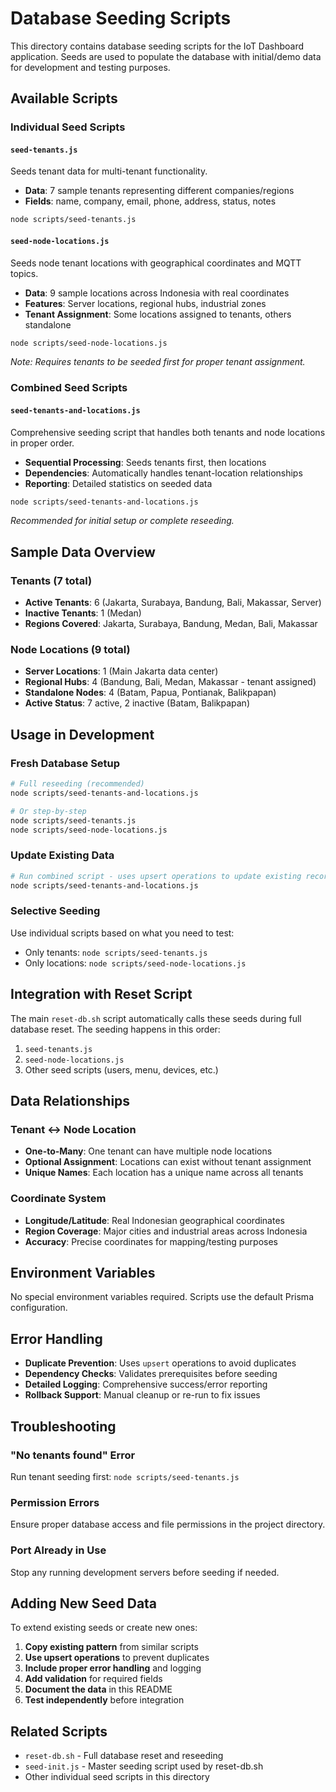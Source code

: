# Database Seeding Scripts

This directory contains database seeding scripts for the IoT Dashboard application. Seeds are used to populate the database with initial/demo data for development and testing purposes.

## Available Scripts

### Individual Seed Scripts

#### `seed-tenants.js`
Seeds tenant data for multi-tenant functionality.
- **Data**: 7 sample tenants representing different companies/regions
- **Fields**: name, company, email, phone, address, status, notes

```bash
node scripts/seed-tenants.js
```

#### `seed-node-locations.js`
Seeds node tenant locations with geographical coordinates and MQTT topics.
- **Data**: 9 sample locations across Indonesia with real coordinates
- **Features**: Server locations, regional hubs, industrial zones
- **Tenant Assignment**: Some locations assigned to tenants, others standalone

```bash
node scripts/seed-node-locations.js
```

*Note: Requires tenants to be seeded first for proper tenant assignment.*

### Combined Seed Scripts

#### `seed-tenants-and-locations.js`
Comprehensive seeding script that handles both tenants and node locations in proper order.
- **Sequential Processing**: Seeds tenants first, then locations
- **Dependencies**: Automatically handles tenant-location relationships
- **Reporting**: Detailed statistics on seeded data

```bash
node scripts/seed-tenants-and-locations.js
```

*Recommended for initial setup or complete reseeding.*

## Sample Data Overview

### Tenants (7 total)
- **Active Tenants**: 6 (Jakarta, Surabaya, Bandung, Bali, Makassar, Server)
- **Inactive Tenants**: 1 (Medan)
- **Regions Covered**: Jakarta, Surabaya, Bandung, Medan, Bali, Makassar

### Node Locations (9 total)
- **Server Locations**: 1 (Main Jakarta data center)
- **Regional Hubs**: 4 (Bandung, Bali, Medan, Makassar - tenant assigned)
- **Standalone Nodes**: 4 (Batam, Papua, Pontianak, Balikpapan)
- **Active Status**: 7 active, 2 inactive (Batam, Balikpapan)

## Usage in Development

### Fresh Database Setup
```bash
# Full reseeding (recommended)
node scripts/seed-tenants-and-locations.js

# Or step-by-step
node scripts/seed-tenants.js
node scripts/seed-node-locations.js
```

### Update Existing Data
```bash
# Run combined script - uses upsert operations to update existing records
node scripts/seed-tenants-and-locations.js
```

### Selective Seeding
Use individual scripts based on what you need to test:
- Only tenants: `node scripts/seed-tenants.js`
- Only locations: `node scripts/seed-node-locations.js`

## Integration with Reset Script

The main `reset-db.sh` script automatically calls these seeds during full database reset. The seeding happens in this order:
1. `seed-tenants.js`
2. `seed-node-locations.js`
3. Other seed scripts (users, menu, devices, etc.)

## Data Relationships

### Tenant ↔ Node Location
- **One-to-Many**: One tenant can have multiple node locations
- **Optional Assignment**: Locations can exist without tenant assignment
- **Unique Names**: Each location has a unique name across all tenants

### Coordinate System
- **Longitude/Latitude**: Real Indonesian geographical coordinates
- **Region Coverage**: Major cities and industrial areas across Indonesia
- **Accuracy**: Precise coordinates for mapping/testing purposes

## Environment Variables

No special environment variables required. Scripts use the default Prisma configuration.

## Error Handling

- **Duplicate Prevention**: Uses `upsert` operations to avoid duplicates
- **Dependency Checks**: Validates prerequisites before seeding
- **Detailed Logging**: Comprehensive success/error reporting
- **Rollback Support**: Manual cleanup or re-run to fix issues

## Troubleshooting

### "No tenants found" Error
Run tenant seeding first: `node scripts/seed-tenants.js`

### Permission Errors
Ensure proper database access and file permissions in the project directory.

### Port Already in Use
Stop any running development servers before seeding if needed.

## Adding New Seed Data

To extend existing seeds or create new ones:

1. **Copy existing pattern** from similar scripts
2. **Use upsert operations** to prevent duplicates
3. **Include proper error handling** and logging
4. **Add validation** for required fields
5. **Document the data** in this README
6. **Test independently** before integration

## Related Scripts

- `reset-db.sh` - Full database reset and reseeding
- `seed-init.js` - Master seeding script used by reset-db.sh
- Other individual seed scripts in this directory
